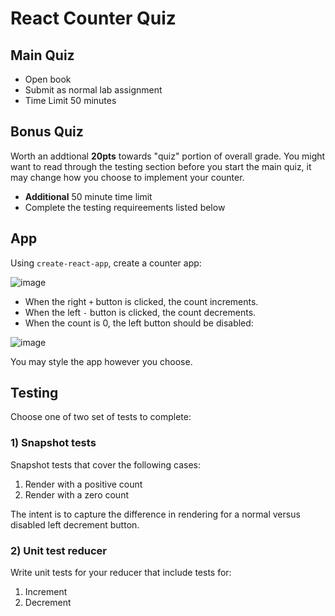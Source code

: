 React Counter Quiz
===

## Main Quiz

* Open book
* Submit as normal lab assignment
* Time Limit 50 minutes

## Bonus Quiz

Worth an addtional **20pts** towards "quiz" portion of overall grade. You might want to read through the testing 
section before you start the main quiz, it may change how you choose to implement your counter.

* **Additional** 50 minute time limit
* Complete the testing requireements listed below

## App

Using `create-react-app`, create a counter app:

![image](https://user-images.githubusercontent.com/478864/29787788-0bbe70d4-8be5-11e7-8021-f74e317f4406.png)

* When the right `+` button is clicked, the count increments.
* When the left `-` button is clicked, the count decrements.
* When the count is 0, the left button should be disabled:

![image](https://user-images.githubusercontent.com/478864/29787853-56fa8452-8be5-11e7-9810-1c32d940c704.png)

You may style the app however you choose.

## Testing

Choose one of two set of tests to complete:

### 1) Snapshot tests

Snapshot tests that cover the following cases:

1. Render with a positive count
2. Render with a zero count

The intent is to capture the difference in rendering for a normal versus disabled left decrement button.

### 2) Unit test reducer

Write unit tests for your reducer that include tests for:

1. Increment
2. Decrement
